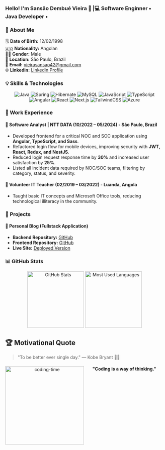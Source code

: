 ### Hello! I'm Sansão Dembué Vieira 👋 |💻 Software Enginner •  Java Developer  •

### 📌 About Me

🗓 **Date of Birth:** 12/02/1998  
🇦🇴 **Nationality:** Angolan  
👨‍💻 **Gender:** Male  
📍 **Location:** São Paulo, Brazil  
📩 **Email:** vieirasansao42@gmail.com  
🌐 **Linkedin:** [Linkedin Profile](https://www.linkedin.com/in/sansaovieira/)

### 💡 Skills & Technologies

<div align="center">
  <img src="https://img.shields.io/badge/Java-007396?style=for-the-badge&logo=java&logoColor=white" alt="Java">
  <img src="https://img.shields.io/badge/Spring-6DB33F?style=for-the-badge&logo=spring&logoColor=white" alt="Spring">
  <img src="https://img.shields.io/badge/Hibernate-59666C?style=for-the-badge&logo=hibernate&logoColor=white" alt="Hibernate">
  <img src="https://img.shields.io/badge/MySQL-4479A1?style=for-the-badge&logo=mysql&logoColor=white" alt="MySQL">
  <img src="https://img.shields.io/badge/JavaScript-F7DF1E?style=for-the-badge&logo=javascript&logoColor=black" alt="JavaScript">
  <img src="https://img.shields.io/badge/TypeScript-3178C6?style=for-the-badge&logo=typescript&logoColor=white" alt="TypeScript">
  <img src="https://img.shields.io/badge/Angular-DD0031?style=for-the-badge&logo=angular&logoColor=white" alt="Angular">
  <img src="https://img.shields.io/badge/React-61DAFB?style=for-the-badge&logo=react&logoColor=black" alt="React">
  <img src="https://img.shields.io/badge/Next.js-000000?style=for-the-badge&logo=next.js&logoColor=white" alt="Next.js">
  <img src="https://img.shields.io/badge/TailwindCSS-38B2AC?style=for-the-badge&logo=tailwind-css&logoColor=white" alt="TailwindCSS">
  <img src="https://img.shields.io/badge/Azure-0089D6?style=for-the-badge&logo=microsoft-azure&logoColor=white" alt="Azure">
</div>

### 💼 Work Experience

#### 🔹 **Software Analyst | NTT DATA** (10/2022 – 05/2024) - São Paulo, Brazil  
- Developed frontend for a critical NOC and SOC application using **Angular, TypeScript, and Sass**.  
- Refactored login flow for mobile devices, improving security with **JWT, React, Redux, and NestJS**.  
- Reduced login request response time by **30%** and increased user satisfaction by **25%**.  
- Listed all incident data required by NOC/SOC teams, filtering by category, status, and severity.  

#### 🔹 **Volunteer IT Teacher** (02/2019 – 03/2022) - Luanda, Angola  
- Taught basic IT concepts and Microsoft Office tools, reducing technological illiteracy in the community.  

### 🚀 Projects

#### **📌 Personal Blog (Fullstack Application)**  
- **Backend Repository:** [GitHub](https://github.com/sansaovieira/blogpessoal)  
- **Frontend Repository:** [GitHub](https://github.com/sansaovieira/frontend-blogpessoal/tree/task-feature-improvment)  
- **Live Site:** [Deployed Version](https://frontend-blogpessoal-fmupyafrh-sansao-vieiras-projects.vercel.app)  


### 📊 GitHub Stats
<div align="center">
  <img height="180em" src="https://github-readme-stats.vercel.app/api?username=sansaovieira&show_icons=true&theme=great-gatsby&include_all_commits=true&count_private=true" alt="GitHub Stats"/>
  <img height="180em" src="https://github-readme-stats.vercel.app/api/top-langs/?username=sansaovieira&layout=compact&langs_count=16&theme=great-gatsby" alt="Most Used Languages"/>
</div>

## 🏆 Motivational Quote

> "To be better ever single day."
> — Kobe Bryant 🏀🔥

<div align="center">
  <img align="left" height="250" alt="coding-time" src="https://media.giphy.com/media/qgQUggAC3Pfv687qPC/giphy.gif">
  <h4>"Coding is a way of thinking."</h4>
</div>



